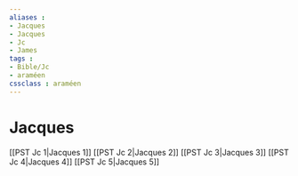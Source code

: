 ```yaml
---
aliases : 
- Jacques
- Jacques
- Jc
- James
tags : 
- Bible/Jc
- araméen
cssclass : araméen
---
```


# Jacques

[[PST Jc 1|Jacques 1]]
[[PST Jc 2|Jacques 2]]
[[PST Jc 3|Jacques 3]]
[[PST Jc 4|Jacques 4]]
[[PST Jc 5|Jacques 5]]
